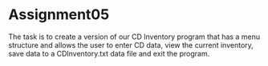 # Assignment05
The task is to create a version of our CD Inventory program that has a menu structure and allows the user to enter CD data, view the current inventory, save data to a CDInventory.txt data file and exit the program.
